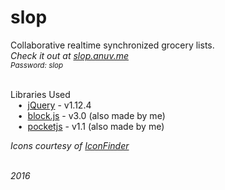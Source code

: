 # slop
Collaborative realtime synchronized grocery lists.  
_Check it out at [slop.anuv.me](http://slop.anuv.me)_  
<sub>_Password: slop_</sub>  
&nbsp;

Libraries Used  
&nbsp;&nbsp;&nbsp;•&nbsp;&nbsp;[jQuery](https://jquery.com/) - v1.12.4  
&nbsp;&nbsp;&nbsp;•&nbsp;&nbsp;[block.js](https://github.com/anuvgupta/block.js) - v3.0 (also made by me)  
&nbsp;&nbsp;&nbsp;•&nbsp;&nbsp;[pocketjs](https://github.com/anuvgupta/pocketjs) - v1.1 (also made by me)

_Icons courtesy of [IconFinder](http://www.iconfinder.com)_



&nbsp;  
*2016*
